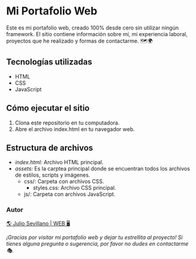 <!DOCTYPE html>
<html lang="es" >
<head>
  
  <link rel="stylesheet" href="./assets/css/markdown.css">

</head>
<body>

# **Mi Portafolio Web**

Este es mi portafolio web, creado 100% desde cero sin utilizar ningún framework. El sitio contiene información sobre mí, mi experiencia laboral, proyectos que he realizado y formas de contactarme. 🗺🌍

## **Tecnologías utilizadas**

-   HTML
-   CSS
-   JavaScript

## **Cómo ejecutar el sitio**

1. Clona este repositorio en tu computadora.
2. Abre el archivo index.html en tu navegador web.

## **Estructura de archivos**

-   _index.html:_ Archivo HTML principal.
-   _assets:_ Es la carptea principal donde se encuentran todos los archivos de estilos, scripts y imágenes.
    -   css/: Carpeta con archivos CSS.
        -   styles.css: Archivo CSS principal.
    -   js/: Carpeta con archivos JavaScript.

### **Autor**

[🌎 Julio Sevillano | WEB 🖥️](https://portafolio-v1-acir.netlify.app/)

<!--
<div class="barra">
  <span style="width: 85%">85%</span>
</div>
<br>
<hr>
-->
_¡Gracias por visitar mi portafolio web y dejar tu estrellita al proyecto! Si tienes alguna pregunta o sugerencia, por favor no dudes en contactarme 🎭._ 

</body>
</html>
